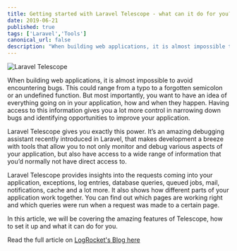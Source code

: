 ```yaml
---
title: Getting started with Laravel Telescope - what can it do for you?
date: 2019-06-21
published: true
tags: ['Laravel','Tools']
canonical_url: false
description: "When building web applications, it is almost impossible to avoid encountering bugs. You want to have an idea of everything going on in your application, how and when they happen. Having access to this information gives you a lot more control in narrowing down bugs and identifying opportunities to improve your application."
---
```


![Laravel Telescope](https://i1.wp.com/storage.googleapis.com/blog-images-backup/1*ya66uWi8Ug21w5CLpIOvgA.png?zoom=2&resize=730%2C125&ssl=1)

When building web applications, it is almost impossible to avoid encountering bugs. This could range from a typo to a forgotten semicolon or an undefined function. But most importantly, you want to have an idea of everything going on in your application, how and when they happen. Having access to this information gives you a lot more control in narrowing down bugs and identifying opportunities to improve your application.

Laravel Telescope gives you exactly this power. It’s an amazing debugging assistant recently introduced in Laravel, that makes development a breeze with tools that allow you to not only monitor and debug various aspects of your application, but also have access to a wide range of information that you’d normally not have direct access to.

Laravel Telescope provides insights into the requests coming into your application, exceptions, log entries, database queries, queued jobs, mail, notifications, cache and a lot more. It also shows how different parts of your application work together. You can find out which pages are working right and which queries were run when a request was made to a certain page.

In this article, we will be covering the amazing features of Telescope, how to set it up and what it can do for you.

Read the full article on [LogRocket's Blog here](https://blog.logrocket.com/getting-started-with-laravel-telescope-what-can-it-do-for-you-719aaef07941)